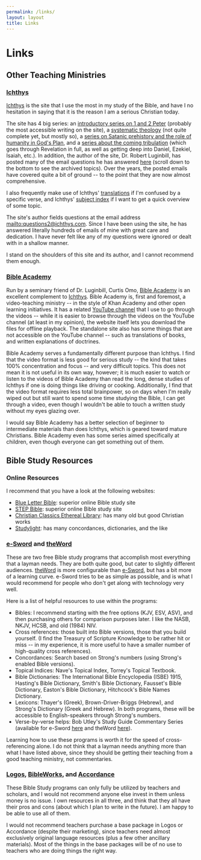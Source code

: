 ```yaml
---
permalink: /links/
layout: layout
title: Links
---
```


<h1 class="center">Links</h1>

## Other Teaching Ministries

### [Ichthys](http://ichthys.com)

[Ichthys](http://ichthys.com) is the site that I use the most in my study of the Bible, and have I no hesitation in saying that it is the reason I am a serious Christian today.

The site has 4 big series: an [introductory series on 1 and 2 Peter](http://www.ichthys.com/Peter-Series-Home-Page.htm) (probably the most accessible writing on the site), a [systematic theology](http://www.ichthys.com/Bible-Basics-Home-Page.htm) (not quite complete yet, but mostly so), a [series on Satanic prehistory and the role of humanity in God's Plan](http://www.ichthys.com/Satanic-Rebellion-Home-Page.htm), and a [series about the coming tribulation](http://www.ichthys.com/Coming-Tribulation-Home-Page.htm) (which goes through Revelation in full, as well as getting deep into Daniel, Ezekiel, Isaiah, etc.). In addition, the author of the site, Dr. Robert Luginbill, has posted many of the email questions he has answered [here](http://www.ichthys.com/e-mails.htm) (scroll down to the bottom to see the archived topics). Over the years, the posted emails have covered quite a bit of ground -- to the point that they are now almost comprehensive.

I also frequently make use of Ichthys' [translations](http://www.ichthys.com/translist.htm) if I'm confused by a specific verse, and Ichthys' [subject index](http://www.ichthys.com/subject-index.htm) if I want to get a quick overview of some topic. 

The site's author fields questions at the email address <mailto:questions2@ichthys.com>. Since I have been using the site, he has answered literally hundreds of emails of mine with great care and dedication. I have never felt like any of my questions were ignored or dealt with in a shallow manner.

I stand on the shoulders of this site and its author, and I cannot recommend them enough.

### [Bible Academy](http://www.bibleacademyonline.com/omo/)

Run by a seminary friend of Dr. Luginbill, Curtis Omo, [Bible Academy](http://www.bibleacademyonline.com/omo/) is an excellent complement to [Ichthys](http://ichthys.com). Bible Academy is, first and foremost, a video-teaching ministry -- in the style of Khan Academy and other open learning initiatives. It has a related [YouTube channel](https://www.youtube.com/channel/UCkp-J7VPT7NcwmuiNfD2fkg) that I use to go through the videos -- while it is easier to browse through the videos on the YouTube channel (at least in my opinion), the website itself lets you download the files for offline playback. The standalone site also has some things that are not accessible on the YouTube channel -- such as translations of books, and written explanations of doctrines.

Bible Academy serves a fundamentally different purpose than Ichthys. I find that the video format is less good for serious study -- the kind that takes 100% concentration and focus -- and very difficult topics. This does not mean it is not useful in its own way, however; it is much easier to watch or listen to the videos of Bible Academy than read the long, dense studies of Ichthys if one is doing things like driving or cooking. Additionally, I find that the video format requires less total brainpower, so on days when I'm really wiped out but still want to spend some time studying the Bible, I can get through a video, even though I wouldn't be able to touch a written study without my eyes glazing over.

I would say Bible Academy has a better selection of beginner to intermediate materials than does Ichthys, which is geared toward mature Christians. Bible Academy even has some series aimed specifically at children, even though everyone can get something out of them.

## Bible Study Resources

### Online Resources

I recommend that you have a look at the following websites:

- [Blue Letter Bible](https://www.blueletterbible.org/): superior online Bible study site
- [STEP Bible](https://www.stepbible.org/): superior online Bible study site
- [Christian Classics Ethereal Library](http://www.ccel.org/): has many old but good Christian works
- [Studylight](https://www.studylight.org/): has many concordances, dictionaries, and the like

### [e-Sword](http://www.e-sword.net/) and [theWord](http://www.theword.net/)

These are two free Bible study programs that accomplish most everything that a layman needs. They are both quite good, but cater to slightly different audiences. [theWord](http://www.theword.net/) is more configurable than [e-Sword](http://www.e-sword.net/), but has a bit more of a learning curve. e-Sword tries to be as simple as possible, and is what I would recommend for people who don't get along with technology very well.

Here is a list of helpful resources to use within the programs:

- Bibles: I recommend starting with the free options (KJV, ESV, ASV), and then purchasing others for comparison purposes later. I like the NASB, NKJV, HCSB, and old (1984) NIV.
- Cross references: those built into Bible versions, those that you build yourself. (I find the Treasury of Scripture Knowledge to be rather hit or miss -- in my experience, it is more useful to have a smaller number of high-quality cross references).
- Concordances: Search based on Strong's numbers (using Strong's enabled Bible versions).
- Topical Indices: Nave's Topical Index, Torrey's Topical Textbook.
- Bible Dictionaries: The International Bible Encyclopedia (ISBE) 1915, Hasting's Bible Dictionary, Smith's Bible Dictionary, Fausset's Bible Dictionary, Easton's Bible Dictionary, Hitchcock's Bible Names Dictionary.
- Lexicons: Thayer's (Greek), Brown-Driver-Briggs (Hebrew), and Strong's Dictionary (Greek and Hebrew). In both programs, these will be accessible to English-speakers through Strong's numbers.
- Verse-by-verse helps: Bob Utley's Study Guide Commentary Series (available for e-Sword [here](http://www.biblesupport.com/e-sword-downloads/file/9087-utley-bob-you-can-understand-the-bible-study-guide-commentary-series-otnt-23-vols/) and theWord [here](http://www.wordmodules.com/the-word-modules/file/735-utley-bob-you-can-understand-the-bible-study-guide-commentary-series-otnt-23-vols/)).

Learning how to use these programs is worth it for the speed of cross-referencing alone. I do not think that a layman needs anything more than what I have listed above, since they should be getting their teaching from a good teaching ministry, not commentaries.

### [Logos](https://www.logos.com/), [BibleWorks](https://bibleworks.com/), and [Accordance](https://www.accordancebible.com/)

These Bible Study programs can only fully be utilized by teachers and scholars, and I would not recommend anyone else invest in them unless money is no issue. I own resources in all three, and think that they all have their pros and cons (about which I plan to write in the future). I am happy to be able to use all of them.

I would not recommend teachers purchase a base package in Logos or Accordance (despite their marketing), since teachers need almost exclusively original language resources (plus a few other ancillary materials). Most of the things in the base packages will be of no use to teachers who are doing things the right way.
